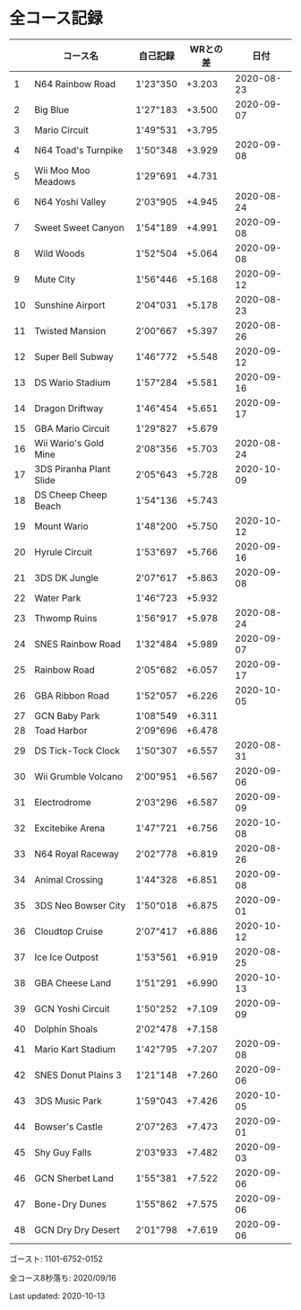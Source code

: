 # 全コース記録

||コース名|自己記録|WRとの差|日付
|--|--|--|--|--|
|1|N64 Rainbow Road|1'23"350|+3.203|2020-08-23|
|2|Big Blue|1'27"183|+3.500|2020-09-07|
|3|Mario Circuit|1'49"531|+3.795||
|4|N64 Toad's Turnpike|1'50"348|+3.929|2020-09-08|
|5|Wii Moo Moo Meadows|1'29"691|+4.731||
|6|N64 Yoshi Valley|2'03"905|+4.945|2020-08-24|
|7|Sweet Sweet Canyon|1'54"189|+4.991|2020-09-08|
|8|Wild Woods|1'52"504|+5.064|2020-09-08|
|9|Mute City|1'56"446|+5.168|2020-09-12|
|10|Sunshine Airport|2'04"031|+5.178|2020-08-23|
|11|Twisted Mansion|2'00"667|+5.397|2020-08-26|
|12|Super Bell Subway|1'46"772|+5.548|2020-09-12|
|13|DS Wario Stadium|1'57"284|+5.581|2020-09-16|
|14|Dragon Driftway|1'46"454|+5.651|2020-09-17|
|15|GBA Mario Circuit|1'29"827|+5.679||
|16|Wii Wario's Gold Mine|2'08"356|+5.703|2020-08-24|
|17|3DS Piranha Plant Slide|2'05"643|+5.728|2020-10-09|
|18|DS Cheep Cheep Beach|1'54"136|+5.743||
|19|Mount Wario|1'48"200|+5.750|2020-10-12|
|20|Hyrule Circuit|1'53"697|+5.766|2020-09-16|
|21|3DS DK Jungle|2'07"617|+5.863|2020-09-08|
|22|Water Park|1'46"723|+5.932||
|23|Thwomp Ruins|1'56"917|+5.978|2020-08-24|
|24|SNES Rainbow Road|1'32"484|+5.989|2020-09-07|
|25|Rainbow Road|2'05"682|+6.057|2020-09-17|
|26|GBA Ribbon Road|1'52"057|+6.226|2020-10-05|
|27|GCN Baby Park|1'08"549|+6.311||
|28|Toad Harbor|2'09"696|+6.478||
|29|DS Tick-Tock Clock|1'50"307|+6.557|2020-08-31|
|30|Wii Grumble Volcano|2'00"951|+6.567|2020-09-06|
|31|Electrodrome|2'03"296|+6.587|2020-09-09|
|32|Excitebike Arena|1'47"721|+6.756|2020-10-08|
|33|N64 Royal Raceway|2'02"778|+6.819|2020-08-26|
|34|Animal Crossing|1'44"328|+6.851|2020-09-08|
|35|3DS Neo Bowser City|1'50"018|+6.875|2020-09-01|
|36|Cloudtop Cruise|2'07"417|+6.886|2020-10-12|
|37|Ice Ice Outpost|1'53"561|+6.919|2020-08-25|
|38|GBA Cheese Land|1'51"291|+6.990|2020-10-13|
|39|GCN Yoshi Circuit|1'50"252|+7.109|2020-09-09|
|40|Dolphin Shoals|2'02"478|+7.158||
|41|Mario Kart Stadium|1'42"795|+7.207|2020-09-08|
|42|SNES Donut Plains 3|1'21"148|+7.260|2020-09-06|
|43|3DS Music Park|1'59"043|+7.426|2020-10-05|
|44|Bowser's Castle|2'07"263|+7.473|2020-09-01|
|45|Shy Guy Falls|2'03"933|+7.482|2020-09-03|
|46|GCN Sherbet Land|1'55"381|+7.522|2020-09-06|
|47|Bone-Dry Dunes|1'55"862|+7.575|2020-09-06|
|48|GCN Dry Dry Desert|2'01"798|+7.619|2020-09-06|

ゴースト: 1101-6752-0152

全コース8秒落ち: 2020/09/16

Last updated: 2020-10-13
